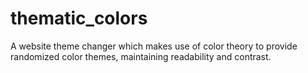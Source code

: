 # thematic_colors
A website theme changer which makes use of color theory to provide randomized color themes, maintaining readability and contrast.
